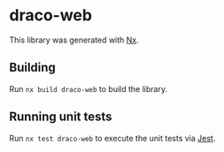 # draco-web

This library was generated with [Nx](https://nx.dev).

## Building

Run `nx build draco-web` to build the library.

## Running unit tests

Run `nx test draco-web` to execute the unit tests via [Jest](https://jestjs.io).
